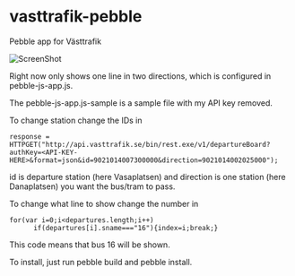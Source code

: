 vasttrafik-pebble
=================

Pebble app for Västtrafik


![ScreenShot](https://raw.github.com/kosmopolska/vasttrafik-pebble/blob/master/images/screenshot.png)

Right now only shows one line in two directions, which is configured in pebble-js-app.js.

The pebble-js-app.js-sample is a sample file with my API key removed.

To change station change the IDs in
```
response = HTTPGET("http://api.vasttrafik.se/bin/rest.exe/v1/departureBoard?authKey=<API-KEY-HERE>&format=json&id=9021014007300000&direction=9021014002025000");
```

id is departure station (here Vasaplatsen) and direction is one station (here Danaplatsen) you want the bus/tram to pass.

To change what line to show change the number in
```
for(var i=0;i<departures.length;i++)
      if(departures[i].sname==="16"){index=i;break;}
```

This code means that bus 16 will be shown.

To install, just run pebble build and pebble install.